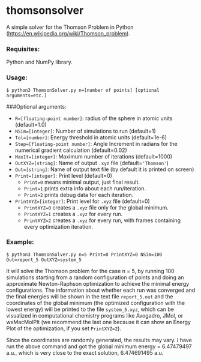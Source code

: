# thomsonsolver
A simple solver for the Thomson Problem in Python (https://en.wikipedia.org/wiki/Thomson_problem).

### Requisites: 
Python and NumPy library.

### Usage:
`$ python3 ThomsonSolver.py n=[number of points] [optional arguments=etc.]`

###Optional arguments:
- `R=[floating-point number]`: radius of the sphere in atomic units (default=1.0)
- `NSim=[integer]`: Number of simulations to run (default=1)
- `Tol=[number]`: Energy threshold in atomic units (default=1e-6)
- `Step=[floating-point number]`: Angle Increment in radians for the numerical gradient calculation (default=0.02)
- `MaxIt=[integer]`: Maximum number of iterations (default=1000)
- `OutXYZ=[string]`: Name of output `.xyz` file (default=`'Thomson'`)
- `Out=[string]`: Name of output text file (by default it is printed on screen)
- `Print=[integer]`: Print level (default=0)
    - `Print=0` means minimal output, just final result.
    - `Print=1` prints extra info about each run/iteration.
    - `Print=2` prints debug data for each iteration.
- `PrintXYZ=[integer]`: Print level for `.xyz` file (default=0)
    - `PrintXYZ=0` creates a `.xyz` file only for the global minimum.
    - `PrintXYZ=1` creates a `.xyz` for every run.
    - `PrintXYZ=2` creates a `.xyz` for every run, with frames containing every optimization iteration.
 
### Example:
`$ python3 ThomsonSolver.py n=5 Print=0 PrintXYZ=0 NSim=100 Out=report_5 OutXYZ=system_5`

It will solve the Thomson problem for the case n = 5, by running 100 simulations starting from a random configuration of points and doing an approximate Newton-Raphson optimization to achieve the minimal energy configurations. The information about whether each run was converged and the final energies will be shown in the text file `report_5.out` and the coordinates of the global minimum (the optimized configuration with the lowest energy) will be printed to the file `system_5.xyz`, which can be visualized in computational chemistry programs like Avogadro, JMol, or wxMacMolPlt (we recommend the last one because it can show an Energy Plot of the optimization, if you set `PrintXYZ=2`).

Since the coordinates are randomly generated, the results may vary. I have run the above command and got the global minimum energy = 6.47479497 a.u., which is very close to the exact solution, 6.474691495 a.u.  
